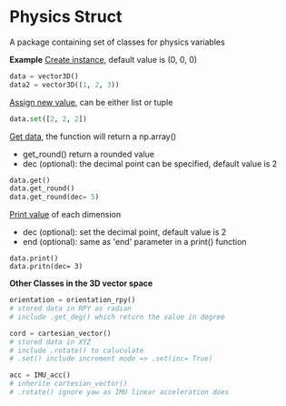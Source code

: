 # Physics Struct
A package containing set of classes for physics variables

**Example**
<u>Create instance</u>, default value is (0, 0, 0)
```python
data = vector3D()
data2 = vector3D((1, 2, 3))
```

<u>Assign new value</u>, can be either list or tuple
```python
data.set([2, 2, 2])
```

<u>Get data</u>, the function will return a np.array()
- get_round() return a rounded value
- dec (optional): the decimal point can be specified, default value is 2
```python
data.get()
data.get_round()
data.get_round(dec= 5)
```

<u>Print value</u> of each dimension
- dec (optional): set the decimal point, default value is 2
- end (optional): same as 'end' parameter in a print() function
```
data.print()
data.pritn(dec= 3)
```

**Other Classes in the 3D vector space**
```python
orientation = orientation_rpy()
# stored data in RPY as radian
# include .get_deg() which return the value in degree

cord = cartesian_vector()
# stored data in XYZ
# include .rotate() to caluculate
# .set() include increment mode => .set(inc= True)

acc = IMU_acc()
# inherite cartesian_vector()
# .rotate() ignore yaw as IMU linear acceleration does
```